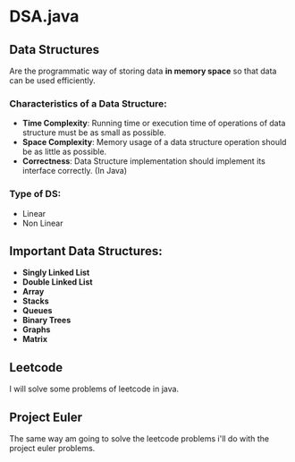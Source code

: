 # DSA.java

## Data Structures

Are the programmatic way of storing data **in  memory space** so that data can be used efficiently.

### Characteristics of a Data Structure:
- **Time Complexity**: Running time or execution time of operations of data structure must be as small as possible.
- **Space Complexity**: Memory usage of a data structure operation should be as little as possible.
- **Correctness**: Data Structure implementation should implement its interface correctly. (In Java)

### Type of DS:

- Linear
- Non Linear

## Important Data Structures:

- **Singly Linked List**
- **Double Linked List**
- **Array**
- **Stacks**
- **Queues**
- **Binary Trees**
- **Graphs**
- **Matrix**

## Leetcode

I will solve some problems of leetcode in java.

## Project Euler

The same way am going to solve the leetcode problems i'll do with the project euler problems.
